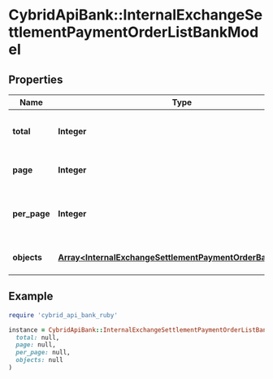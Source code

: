 # CybridApiBank::InternalExchangeSettlementPaymentOrderListBankModel

## Properties

| Name | Type | Description | Notes |
| ---- | ---- | ----------- | ----- |
| **total** | **Integer** | The total number of records available. |  |
| **page** | **Integer** | The page index to retrieve. |  |
| **per_page** | **Integer** | The number of entities per page to return. |  |
| **objects** | [**Array&lt;InternalExchangeSettlementPaymentOrderBankModel&gt;**](InternalExchangeSettlementPaymentOrderBankModel.md) | Array of payment entities |  |

## Example

```ruby
require 'cybrid_api_bank_ruby'

instance = CybridApiBank::InternalExchangeSettlementPaymentOrderListBankModel.new(
  total: null,
  page: null,
  per_page: null,
  objects: null
)
```

